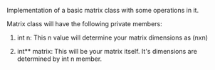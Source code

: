 Implementation of a basic matrix class with some operations in it.

Matrix class will have the following private members:

1) int n: This n value will determine your matrix dimensions as (nxn)

2) int** matrix: This will be your matrix itself. It's dimensions are determined by int n member.
